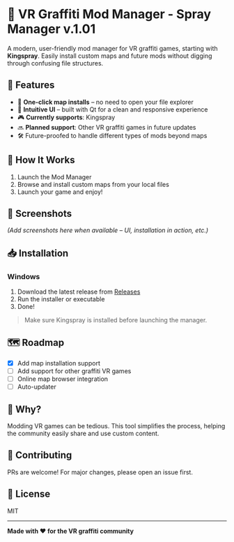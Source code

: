 # 🎨 VR Graffiti Mod Manager - Spray Manager v.1.01

A modern, user-friendly mod manager for VR graffiti games, starting with **Kingspray**. Easily install custom maps and future mods without digging through confusing file structures.

## 🚀 Features

- 📁 **One-click map installs** – no need to open your file explorer
- 🧠 **Intuitive UI** – built with Qt for a clean and responsive experience
- 🎮 **Currently supports**: Kingspray
- 🔜 **Planned support**: Other VR graffiti games in future updates
- 🛠️ Future-proofed to handle different types of mods beyond maps

## 🔧 How It Works

1. Launch the Mod Manager
2. Browse and install custom maps from your local files
3. Launch your game and enjoy!

## 📸 Screenshots

*(Add screenshots here when available – UI, installation in action, etc.)*

## 📥 Installation

### Windows
1. Download the latest release from [Releases](https://github.com/yourusername/yourrepo/releases)
2. Run the installer or executable
3. Done!

> Make sure Kingspray is installed before launching the manager.

## 🗺️ Roadmap

- [x] Add map installation support
- [ ] Add support for other graffiti VR games
- [ ] Online map browser integration
- [ ] Auto-updater

## 🧠 Why?

Modding VR games can be tedious. This tool simplifies the process, helping the community easily share and use custom content.

## 🤝 Contributing

PRs are welcome! For major changes, please open an issue first.

## 📜 License

MIT

---

**Made with ❤️ for the VR graffiti community**
